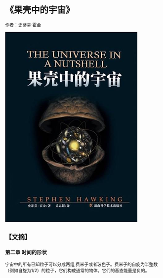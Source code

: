 # 《果壳中的宇宙》

  作者：史蒂芬·霍金

![](./src/20250803161303.jpg)
## 【文摘】
### 第二章 时间的形状

宇宙中的所有已知粒子可以分成两组,费米子或者玻色子。费米子的自旋为半整数（例如自旋为1/2）的粒子，它们构成通常的物体。它们的基态能量是负的。  